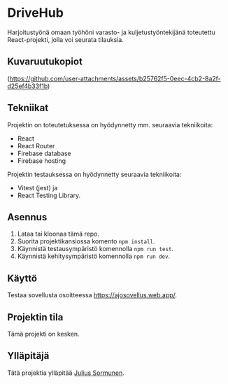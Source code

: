 # DriveHub

Harjoitustyönä omaan työhöni varasto- ja kuljetustyöntekijänä toteutettu React-projekti, jolla voi seurata tilauksia.

## Kuvaruutukopiot

(https://github.com/user-attachments/assets/b25762f5-0eec-4cb2-8a2f-d25ef4b33f1b)

## Tekniikat

Projektin on toteutetuksessa on hyödynnetty mm. seuraavia tekniikoita: 
 - React
 - React Router
 - Firebase database
 - Firebase hosting

Projektin testauksessa on hyödynnetty seuraavia tekniikoita:
 - Vitest (jest) ja
 - React Testing Library.

## Asennus

1. Lataa tai kloonaa tämä repo.
2. Suorita projektikansiossa komento `npm install`.
3. Käynnistä testausympäristö komennolla `npm run test`.
4. Käynnistä kehitysympäristö komennolla `npm run dev`. 

## Käyttö

Testaa sovellusta osoitteessa https://ajosovellus.web.app/.

## Projektin tila

Tämä projekti on kesken.

## Ylläpitäjä

Tätä projektia ylläpitää [Julius Sormunen](https://github.com/JulSor). 


